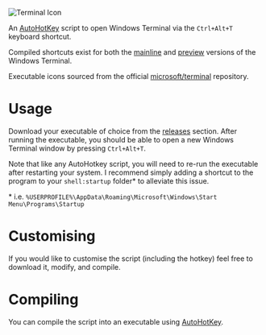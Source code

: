 ![Terminal Icon](terminal.ico)

An [AutoHotKey](https://www.autohotkey.com/) script to open Windows Terminal via the `Ctrl+Alt+T` keyboard shortcut.

Compiled shortcuts exist for both the [mainline](https://apps.microsoft.com/store/detail/windows-terminal/9N0DX20HK701) and [preview](https://apps.microsoft.com/store/detail/windows-terminal-preview/9N8G5RFZ9XK3) versions of the Windows Terminal.

Executable icons sourced from the official [microsoft/terminal](https://github.com/microsoft/terminal) repository.

# Usage

Download your executable of choice from the [releases](https://github.com/jacobjmarks/terminal-hotkey/releases) section.
After running the executable, you should be able to open a new Windows Terminal window by pressing `Ctrl+Alt+T`.

Note that like any AutoHotkey script, you will need to re-run the executable after restarting your system. I recommend simply adding a shortcut to the program to your `shell:startup` folder\* to alleviate this issue.

\* i.e. `%USERPROFILE%\AppData\Roaming\Microsoft\Windows\Start Menu\Programs\Startup`

# Customising

If you would like to customise the script (including the hotkey) feel free to download it, modify, and compile.

# Compiling

You can compile the script into an executable using [AutoHotKey](https://www.autohotkey.com/).
